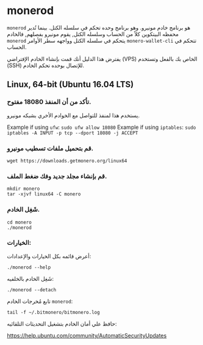 # monerod

`monerod` هو برنامج خادم مونيرو. وهو برنامج وحده تحكم في سلسله الكتل. بينما تُدير محفظه البيتكوين كلاً من الحساب وسلسله الكتل, يقوم مونيرو بفصلهم, فالخادم `monerod` يتحكم في سلسله الكتل وواجهه سطر الأوامر `monero-wallet-cli` تتحكم في الحساب.

يفترض هذا الدليل أنك قمت بإنشاء الخادم الإفتراضي (VPS) الخاص بك بالفعل وتستخدم (SSH) للإتصال بوحده تحكم الخادم.

## Linux, 64-bit (Ubuntu 16.04 LTS)

### تأكد من أن المنفذ 18080 مفتوح.
يستخدم هذا لمنفذ للتواصل مع الخوادم الأخري بشبكه مونيرو.

Example if using `ufw`: `sudo ufw allow 18080`
Example if using `iptables`: `sudo iptables -A INPUT -p tcp --dport 18080 -j ACCEPT`

### قم بتحميل ملفات تسطيب مونيرو.

    wget https://downloads.getmonero.org/linux64

### قم بإنشاء مجلد جديد وفك ضغط الملف.

    mkdir monero
    tar -xjvf linux64 -C monero

### شَغِل الخادم.

    cd monero
    ./monerod

### الخيارات:

أعرض قائمه بكل الخيارات والإعدادات:

    ./monerod --help

شَغِل الخادم بالخلفيه:

    ./monerod --detach

تابع مُخرجات الخادم `monerod`:

    tail -f ~/.bitmonero/bitmonero.log
    
حافظ علي أمان الخادم بتشغيل التحديثات التلقائيه:

https://help.ubuntu.com/community/AutomaticSecurityUpdates


